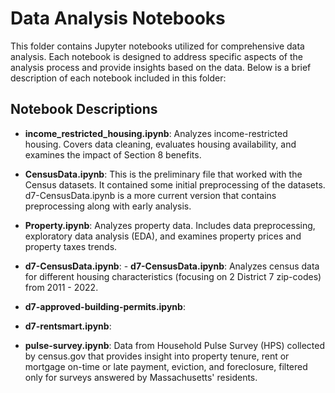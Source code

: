 # Data Analysis Notebooks

This folder contains Jupyter notebooks utilized for comprehensive data analysis. Each notebook is designed to address specific aspects of the analysis process and provide insights based on the data. Below is a brief description of each notebook included in this folder:

## Notebook Descriptions

- **income_restricted_housing.ipynb**: Analyzes income-restricted housing. Covers data cleaning, evaluates housing availability, and examines the impact of Section 8 benefits.


- **CensusData.ipynb**: This is the preliminary file that worked with the Census datasets. It contained some initial preprocessing of the datasets. d7-CensusData.ipynb is a more current version that contains preprocessing along with early analysis.
  
- **Property.ipynb**: Analyzes property data. Includes data preprocessing, exploratory data analysis (EDA), and examines property prices and property taxes trends.

- **d7-CensusData.ipynb**: - **d7-CensusData.ipynb**: Analyzes census data for different housing characteristics (focusing on 2 District 7 zip-codes) from 2011 -  2022. 

- **d7-approved-building-permits.ipynb**: 
  
- **d7-rentsmart.ipynb**: 

- **pulse-survey.ipynb**: Data from Household Pulse Survey (HPS) collected by census.gov that provides insight into property tenure, rent or mortgage on-time or late payment, eviction, and foreclosure, filtered only for surveys answered by Massachusetts' residents.

